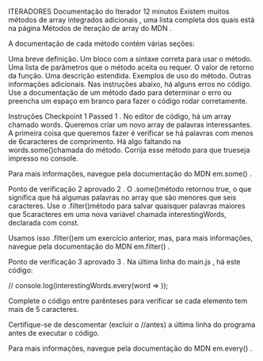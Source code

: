 ITERADORES
Documentação do Iterador
12 minutos
Existem muitos métodos de array integrados adicionais , uma lista completa dos quais está na página Métodos de iteração de array do MDN .

A documentação de cada método contém várias seções:

Uma breve definição.
Um bloco com a sintaxe correta para usar o método.
Uma lista de parâmetros que o método aceita ou requer.
O valor de retorno da função.
Uma descrição estendida.
Exemplos de uso do método.
Outras informações adicionais.
Nas instruções abaixo, há alguns erros no código. Use a documentação de um método dado para determinar o erro ou preencha um espaço em branco para fazer o código rodar corretamente.

Instruções
Checkpoint 1 Passed
1 .
No editor de código, há um array chamado words. Queremos criar um novo array de palavras interessantes. A primeira coisa que queremos fazer é verificar se há palavras com menos de 6caracteres de comprimento. Há algo faltando na words.some()chamada do método. Corrija esse método para que trueseja impresso no console.

Para mais informações, navegue pela documentação do MDN em.some() .

Ponto de verificação 2 aprovado
2 .
O .some()método retornou true, o que significa que há algumas palavras no array que são menores que seis caracteres. Use o .filter()método para salvar quaisquer palavras maiores que 5caracteres em uma nova variável chamada interestingWords, declarada com const.

Usamos isso .filter()em um exercício anterior, mas, para mais informações, navegue pela documentação do MDN em.filter() .

Ponto de verificação 3 aprovado
3 .
Na última linha do main.js , há este código:

// console.log(interestingWords.every(word =>        ));

Complete o código entre parênteses para verificar se cada elemento tem mais de 5 caracteres.

Certifique-se de descomentar (excluir o //antes) a última linha do programa antes de executar o código.

Para mais informações, navegue pela documentação do MDN em.every() .